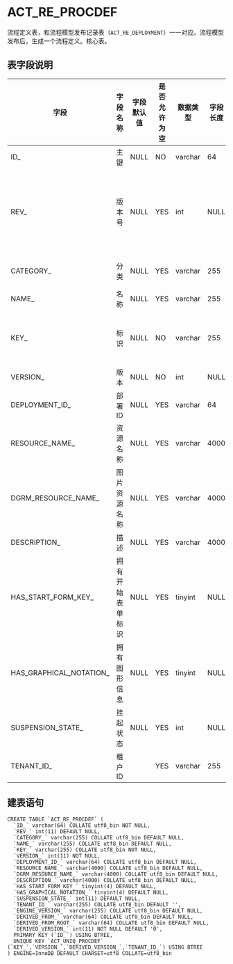 # ACT_RE_PROCDEF

流程定义表，和流程模型发布记录表（`ACT_RE_DEPLOYMENT`）一一对应。流程模型发布后，生成一个流程定义。核心表。



## 表字段说明

| **字段**                | **字段名称**     | **字段默认值** | **是否允许为空** | **数据类型** | **字段长度** | **键**  | **备注**                                                     |
| ----------------------- | ---------------- | -------------- | ---------------- | ------------ | ------------ | ------- | ------------------------------------------------------------ |
| ID_                     | 主键             | NULL           | NO               | varchar      | 64           | PRIMARY |                                                              |
| REV_                    | 版本号           | NULL           | YES              | int          | NULL         |         | flowable自己生成的版本号，根据key启动流程实例时，使用该字段版本号最高的数据记录 |
| CATEGORY_               | 分类             | NULL           | YES              | varchar      | 255          |         | 流程定义的Namespace就是类别                                  |
| NAME_                   | 名称             | NULL           | YES              | varchar      | 255          |         |                                                              |
| KEY_                    | 标识             | NULL           | NO               | varchar      | 255          | MUL     | 流程key，flowable底层API中很多操作以该key为准                |
| VERSION_                | 版本             | NULL           | NO               | int          | NULL         |         |                                                              |
| DEPLOYMENT_ID_          | 部署ID           | NULL           | YES              | varchar      | 64           |         |                                                              |
| RESOURCE_NAME_          | 资源名称         | NULL           | YES              | varchar      | 4000         |         | 流程bpmn文件名称                                             |
| DGRM_RESOURCE_NAME_     | 图片资源名称     | NULL           | YES              | varchar      | 4000         |         |                                                              |
| DESCRIPTION_            | 描述             | NULL           | YES              | varchar      | 4000         |         |                                                              |
| HAS_START_FORM_KEY_     | 拥有开始表单标识 | NULL           | YES              | tinyint      | NULL         |         | start节点是否存在formKey 0否  1是                            |
| HAS_GRAPHICAL_NOTATION_ | 拥有图形信息     | NULL           | YES              | tinyint      | NULL         |         |                                                              |
| SUSPENSION_STATE_       | 挂起状态         | NULL           | YES              | int          | NULL         |         | 暂停状态 1激活 2暂停                                         |
| TENANT_ID_              | 租户ID           |                | YES              | varchar      | 255          |         |                                                              |



## 建表语句

```
CREATE TABLE `ACT_RE_PROCDEF` (
  `ID_` varchar(64) COLLATE utf8_bin NOT NULL,
  `REV_` int(11) DEFAULT NULL,
  `CATEGORY_` varchar(255) COLLATE utf8_bin DEFAULT NULL,
  `NAME_` varchar(255) COLLATE utf8_bin DEFAULT NULL,
  `KEY_` varchar(255) COLLATE utf8_bin NOT NULL,
  `VERSION_` int(11) NOT NULL,
  `DEPLOYMENT_ID_` varchar(64) COLLATE utf8_bin DEFAULT NULL,
  `RESOURCE_NAME_` varchar(4000) COLLATE utf8_bin DEFAULT NULL,
  `DGRM_RESOURCE_NAME_` varchar(4000) COLLATE utf8_bin DEFAULT NULL,
  `DESCRIPTION_` varchar(4000) COLLATE utf8_bin DEFAULT NULL,
  `HAS_START_FORM_KEY_` tinyint(4) DEFAULT NULL,
  `HAS_GRAPHICAL_NOTATION_` tinyint(4) DEFAULT NULL,
  `SUSPENSION_STATE_` int(11) DEFAULT NULL,
  `TENANT_ID_` varchar(255) COLLATE utf8_bin DEFAULT '',
  `ENGINE_VERSION_` varchar(255) COLLATE utf8_bin DEFAULT NULL,
  `DERIVED_FROM_` varchar(64) COLLATE utf8_bin DEFAULT NULL,
  `DERIVED_FROM_ROOT_` varchar(64) COLLATE utf8_bin DEFAULT NULL,
  `DERIVED_VERSION_` int(11) NOT NULL DEFAULT '0',
  PRIMARY KEY (`ID_`) USING BTREE,
  UNIQUE KEY `ACT_UNIQ_PROCDEF` (`KEY_`,`VERSION_`,`DERIVED_VERSION_`,`TENANT_ID_`) USING BTREE
) ENGINE=InnoDB DEFAULT CHARSET=utf8 COLLATE=utf8_bin
```


